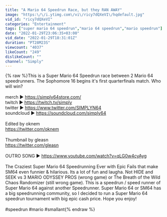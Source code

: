 ```yaml
---
title: "A Mario 64 Speedrun Race, but they RAN AWAY"
image: "https:\/\/i.ytimg.com\/vi\/ricy7dQXeVI\/hqdefault.jpg"
vid_id: "ricy7dQXeVI"
categories: "Entertainment"
tags: ["super mario 64 speedrun","mario 64 speedrun","mario speedrun"]
date: "2022-01-29T23:06:35+03:00"
vid_date: "2022-01-29T18:31:01Z"
duration: "PT28M23S"
viewcount: "4037"
likeCount: "249"
dislikeCount: ""
channel: "Simply"
---
```

{% raw %}This is a Super Mario 64 Speedrun race between 2 Mario 64 speedrunners. The Sophomore 16 begins it's first quarterfinals match. Who will win?<br /><br />merch ► <a rel="nofollow" target="blank" href="https://simply64store.com/">https://simply64store.com/</a><br />twitch ► <a rel="nofollow" target="blank" href="https://twitch.tv/simply">https://twitch.tv/simply</a><br />twitter ► <a rel="nofollow" target="blank" href="https://www.twitter.com/SIMPLYN64">https://www.twitter.com/SIMPLYN64</a><br />soundcloud ► <a rel="nofollow" target="blank" href="https://soundcloud.com/simply64">https://soundcloud.com/simply64</a><br /><br />Edited by oknem<br /><a rel="nofollow" target="blank" href="https://twitter.com/oknem">https://twitter.com/oknem</a><br /><br />Thumbnail by gleasn<br /><a rel="nofollow" target="blank" href="https://twitter.com/gleasn">https://twitter.com/gleasn</a><br /><br />OUTRO SONG ► <a rel="nofollow" target="blank" href="https://www.youtube.com/watch?v=qLG0w4cyAyg">https://www.youtube.com/watch?v=qLG0w4cyAyg</a><br /><br />The Craziest Super Mario 64 Speedrunning Ever with Epic Fails that make SM64 even funnier &amp; hilarious. Its a lot of fun and laugha. Not HIDE and SEEK vs 3 MARIO ODYSSEY PROS (wrong game) or The Breath of the Wild Chaos Randomizer (still wrong game). This is a speedrun / speed runner of Super Mario 64 against another Speedrunner. Super Mario 64 or SM64 has a big speedrunning community, so I decided to run a Super Mario 64 speedrun tournament with big epic cash price. Hope you enjoy!<br /><br />#speedrun #mario #smallant{% endraw %}
